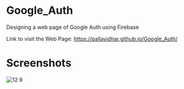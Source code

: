 # Google_Auth
Designing a web page of Google Auth using Firebase

Link to visit the Web Page: 
 https://pallavidhar.github.io/Google_Auth/
 
 # Screenshots
 
 ![12 9](https://user-images.githubusercontent.com/66560935/93227830-70ebaa00-f792-11ea-8ac8-f6be1f6a18f6.png)
